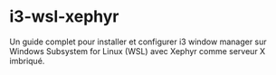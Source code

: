 # i3-wsl-xephyr
Un guide complet pour installer et configurer i3 window manager sur Windows Subsystem for Linux (WSL) avec Xephyr comme serveur X imbriqué.
